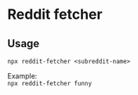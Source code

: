 # Reddit fetcher

## Usage
``npx reddit-fetcher <subreddit-name>``

Example:  
``npx reddit-fetcher funny``